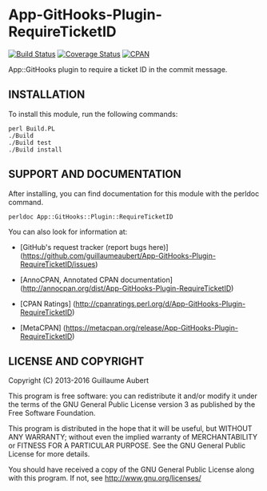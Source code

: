 App-GitHooks-Plugin-RequireTicketID
===================================

[![Build Status](https://travis-ci.org/guillaumeaubert/App-GitHooks-Plugin-RequireTicketID.svg?branch=master)](https://travis-ci.org/guillaumeaubert/App-GitHooks-Plugin-RequireTicketID)
[![Coverage Status](https://coveralls.io/repos/guillaumeaubert/App-GitHooks-Plugin-RequireTicketID/badge.svg?branch=master)](https://coveralls.io/r/guillaumeaubert/App-GitHooks-Plugin-RequireTicketID?branch=master)
[![CPAN](https://img.shields.io/cpan/v/App-GitHooks-Plugin-RequireTicketID.svg)](https://metacpan.org/release/App-GitHooks-Plugin-RequireTicketID)

App::GitHooks plugin to require a ticket ID in the commit message.


INSTALLATION
------------

To install this module, run the following commands:

	perl Build.PL
	./Build
	./Build test
	./Build install


SUPPORT AND DOCUMENTATION
-------------------------

After installing, you can find documentation for this module with the
perldoc command.

	perldoc App::GitHooks::Plugin::RequireTicketID


You can also look for information at:

 * [GitHub's request tracker (report bugs here)]
   (https://github.com/guillaumeaubert/App-GitHooks-Plugin-RequireTicketID/issues)

 * [AnnoCPAN, Annotated CPAN documentation]
   (http://annocpan.org/dist/App-GitHooks-Plugin-RequireTicketID)

 * [CPAN Ratings]
   (http://cpanratings.perl.org/d/App-GitHooks-Plugin-RequireTicketID)

 * [MetaCPAN]
   (https://metacpan.org/release/App-GitHooks-Plugin-RequireTicketID)


LICENSE AND COPYRIGHT
---------------------

Copyright (C) 2013-2016 Guillaume Aubert

This program is free software: you can redistribute it and/or modify it under
the terms of the GNU General Public License version 3 as published by the Free
Software Foundation.

This program is distributed in the hope that it will be useful, but WITHOUT ANY
WARRANTY; without even the implied warranty of MERCHANTABILITY or FITNESS FOR A
PARTICULAR PURPOSE. See the GNU General Public License for more details.

You should have received a copy of the GNU General Public License along with
this program. If not, see http://www.gnu.org/licenses/

